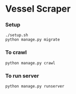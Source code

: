 # Vessel Scraper

### Setup
`./setup.sh` <br>
`python manage.py migrate`

### To crawl
`python manage.py crawl`

### To run server
`python manage.py runserver`
